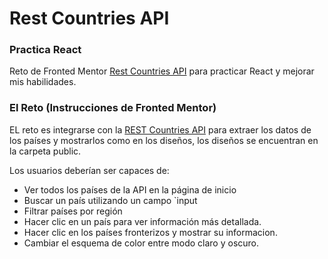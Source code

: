 # Rest Countries API

### Practica React 

Reto de Fronted Mentor [Rest Countries API](https://www.frontendmentor.io/challenges/rest-countries-api-with-color-theme-switcher-5cacc469fec04111f7b848ca) para practicar React y mejorar mis habilidades.

### El Reto (Instrucciones de Fronted Mentor)

EL reto es integrarse con la [REST Countries API](https://restcountries.com) para extraer los datos de los países y mostrarlos como en los diseños, los diseños se encuentran en la carpeta public.

Los usuarios deberían ser capaces de:
- Ver todos los países de la API en la página de inicio
- Buscar un país utilizando un campo `input
- Filtrar países por región
- Hacer clic en un país para ver información más detallada.
- Hacer clic en los países fronterizos y mostrar su informacion.
- Cambiar el esquema de color entre modo claro y oscuro.

